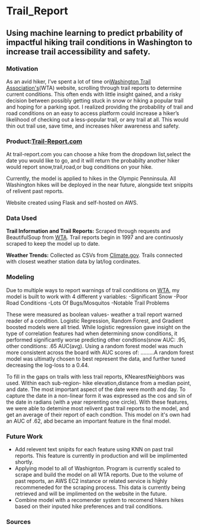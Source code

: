 # Trail_Report
## Using machine learning to predict prbability of impactful hiking trail conditions in Washington to increase trail accessibility and safety.

### Motivation

As an avid hiker, I’ve spent a lot of time on[Washington Trail Association's](https://www.wta.org/)(WTA) website, scrolling through trail reports to determine current conditions. This often ends with little insight gained, and a risky decision between possibly getting stuck in snow or hiking a popular trail and hoping for a parking spot. I realized providing the probability of trail and road conditions on an easy to access platform could increase a hiker’s likelihood of checking out a less-popular trail, or any trail at all. This would thin out trail use, save time, and increases hiker awareness and safety.

### Product:[Trail-Report.com](https://www.trail-report.com)

At trail-report.com you can choose a hike from the dropdown list,select the date you would like to go, and it will return the probabilty another hiker would report snow,trail,road,or bug conditions on your hike. 

Currently, the model is applied to hikes in the Olympic Penninsula. All Washington hikes will be deployed in the near future, alongside text snippits of relivent past reports.

Website created using Flask and self-hosted on AWS.

### Data Used

**Trail Information and Trail Reports:** Scraped through requests and BeautifulSoup from [WTA](https://www.wta.org/). Trail reports begin in 1997 and are continuosly scraped to keep the model up to date.

**Weather Trends:** Collected as CSVs from [Climate.gov](https://www.climate.gov/maps-data/dataset/past-weather-zip-code-data-table). Trails connected with closest weather station data by lat/log cordinates.

### Modeling

Due to multiple ways to report warnings of trail conditions on [WTA](https://www.wta.org/), my model is built to work with 4 different y variables:
-Significant Snow
-Poor Road Conditions
-Lots Of Bugs/Mosquitos
-Notable Trail Problems

These were measured as boolean values- weather a trail report warned reader of a condition. Logistic Regression, Random Forest, and Gradient boosted models were all tried. While logistic regression gave insight on the type of correlation features had when determining snow conditions, it performed significantly worse predicting other condtions(snow AUC: .95, other conditions: .65 AUC(avg). Using a random forest model was much more consistent across the board with AUC scores of: .........A random forest model was ultimatly chosen to best represent the data, and further tuned decreasing the log-loss to a 0.44.

To fill in the gaps on trails with less trail reports, KNearestNeighbors was used. Within each sub-region- hike elevation,distance from a median point, and date. The most important aspect of the date were month and day. To capture the date in a non-linear form it was expressed as the cos and sin of the date in radians (with a year reprenting one circle). With these features, we were able to detemine most relivent past trail reports to the model, and get an average of their report of each condtion. This model on it's own had an AUC of .62, abd became an important feature in the final model.

### Future Work
- Add relevent text snipits for each feature using KNN on past trail reports. This feature is currently in production and will be implimented shortly.
- Applying model to all of Washignton. Program is currently scaled to scrape and build the model on all WTA reports. Due to the volume of past reports, an AWS EC2 instance or related service is highly recommeneded for the scraping process. This data is currently being retrieved and will be implimented on the website in the future.
- Combine model with a recomender system to recomend hikers hikes based on their inputed hike preferences and trail conditions.

### Sources 
